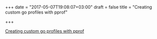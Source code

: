 +++
date = "2017-05-07T19:08:07+03:00"
draft = false
title = "Creating custom go profiles with pprof"

+++

<p><a href="https://medium.com/@cep21/creating-custom-go-profiles-with-pprof-b737dfc58e11">Creating custom go profiles with pprof</a></p>